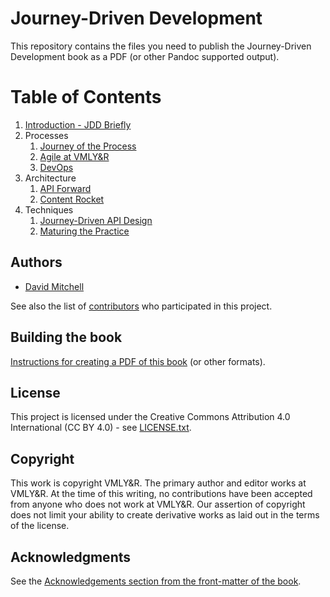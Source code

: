 # Journey-Driven Development

This repository contains the files you need to publish the Journey-Driven Development book as a PDF (or other Pandoc supported output).

# Table of Contents

1. [Introduction - JDD Briefly](en/01_introduction/01_jdd_briefly.md)
2. Processes
    1. [Journey of the Process](en/02_process/01_journey_of_the_process.md)
    2. [Agile at VMLY&R](en/02_process/02_agile_at_vmlyr.md)
    3. [DevOps](en/02_process/03_devops.md)
3. Architecture
    1. [API Forward](en/03_architecture/11_api_forward.md)
    2. [Content Rocket](en/03_architecture/13_content_rocket.md)
4. Techniques
    1. [Journey-Driven API Design](en/04_techniques/08_journey_driven_api_design.md)
    2. [Maturing the Practice](en/04_techniques/09_maturing_the_practice.md)

## Authors

* [David Mitchell](https://github.com/davidmitchell)

See also the list of [contributors](https://github.com/VML/journey-driven-development/graphs/contributors) who participated in this project.

## Building the book

[Instructions for creating a PDF of this book](build.md) (or other formats).

## License

This project is licensed under the Creative Commons Attribution 4.0 International (CC BY 4.0) - see  [LICENSE.txt](LICENSE.txt).

## Copyright

This work is copyright VMLY&R. The primary author and editor works at VMLY&R. At the time of this writing, no contributions have been accepted from anyone who does not work at VMLY&R. Our assertion of copyright does not limit your ability to create derivative works as laid out in the terms of the license.

## Acknowledgments

See the [Acknowledgements section from the front-matter of the book](en/00_Front_Matter/009_acknowledgements.md).
